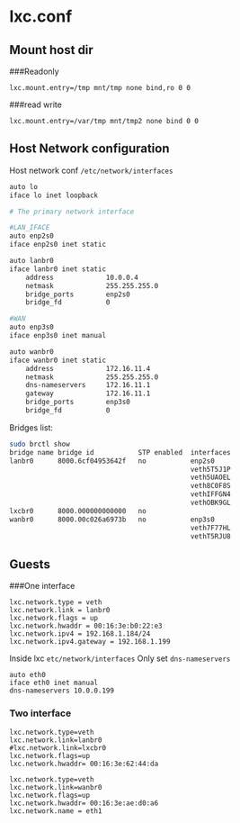 # lxc.conf
## Mount host dir
###Readonly
```
lxc.mount.entry=/tmp mnt/tmp none bind,ro 0 0
```
###read write
```
lxc.mount.entry=/var/tmp mnt/tmp2 none bind 0 0
```

## Host Network configuration
Host network conf `/etc/network/interfaces`
```bash
auto lo
iface lo inet loopback

# The primary network interface

#LAN_IFACE
auto enp2s0
iface enp2s0 inet static

auto lanbr0
iface lanbr0 inet static
    address             10.0.0.4
    netmask             255.255.255.0
    bridge_ports        enp2s0
    bridge_fd           0

#WAN
auto enp3s0
iface enp3s0 inet manual

auto wanbr0
iface wanbr0 inet static
    address             172.16.11.4
    netmask             255.255.255.0
    dns-nameservers     172.16.11.1
    gateway             172.16.11.1
    bridge_ports        enp3s0
    bridge_fd           0
```
Bridges list:
```bash
sudo brctl show
bridge name bridge id           STP enabled  interfaces
lanbr0      8000.6cf04953642f   no           enp2s0
                                             veth5T5J1P
                                             veth5UAOEL
                                             veth8C0F8S
                                             vethIFFGN4
                                             vethOBK9GL
lxcbr0      8000.000000000000   no		
wanbr0      8000.00c026a6973b   no           enp3s0
                                             veth7F77HL
                                             vethT5RJU8
```
## Guests
###One interface 
```
lxc.network.type = veth
lxc.network.link = lanbr0
lxc.network.flags = up
lxc.network.hwaddr = 00:16:3e:b0:22:e3
lxc.network.ipv4 = 192.168.1.184/24
lxc.network.ipv4.gateway = 192.168.1.199
```
Inside lxc `etc/network/interfaces`
Only set `dns-nameservers`
```
auto eth0
iface eth0 inet manual
dns-nameservers 10.0.0.199
```
### Two interface
```
lxc.network.type=veth
lxc.network.link=lanbr0
#lxc.network.link=lxcbr0
lxc.network.flags=up
lxc.network.hwaddr= 00:16:3e:62:44:da

lxc.network.type=veth
lxc.network.link=wanbr0
lxc.network.flags=up
lxc.network.hwaddr= 00:16:3e:ae:d0:a6
lxc.network.name = eth1
```
